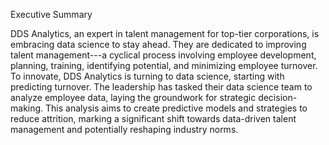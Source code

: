 Executive Summary

DDS Analytics, an expert in talent management for top-tier corporations, is embracing data science to stay ahead. They are dedicated to improving talent management---a cyclical process involving employee development, planning, training, identifying potential, and minimizing employee turnover. To innovate, DDS Analytics is turning to data science, starting with predicting turnover. The leadership has tasked their data science team to analyze employee data, laying the groundwork for strategic decision-making. This analysis aims to create predictive models and strategies to reduce attrition, marking a significant shift towards data-driven talent management and potentially reshaping industry norms.
